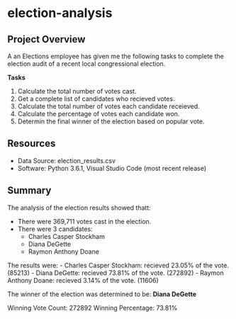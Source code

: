 # election-analysis

## Project Overview

A an Elections employee has given me the following tasks to complete the election audit of a recent local congressional election.

**Tasks**
1. Calculate the total number of votes cast.
2. Get a complete list of candidates who recieved votes.
3. Calculate the total number of votes each candidate receieved.
4. Calculate the percentage of votes each candidate won.
5. Determin the final winner of the election based on popular vote.

## Resources
- Data Source: election_results.csv
- Software: Python 3.6.1, Visual Studio Code (most recent release)


## Summary
The analysis of the election results showed thatt:
- There were 369,711 votes cast in the election.
- There were 3 candidates:
    - Charles Casper Stockham
    - Diana DeGette
    - Raymon Anthony Doane


The results were:
    - Charles Casper Stockham: recieved 23.05% of the vote. (85213)
    - Diana DeGette: recieved 73.81% of the vote. (272892)
    - Raymon Anthony Doane: recieved 3.14% of the vote. (11606)
    
The winner of the election was determined to be: **Diana DeGette**

Winning Vote Count: 272892
Winning Percentage: 73.81%

